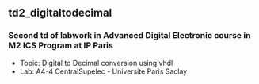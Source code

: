 ## td2_digitaltodecimal

### Second td of labwork in Advanced Digital Electronic course in M2 ICS Program at IP Paris
- Topic: Digital to Decimal conversion using vhdl <br />
- Lab: A4-4 CentralSupelec - Universite Paris Saclay
